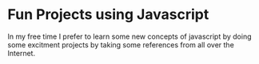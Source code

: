# Fun Projects using Javascript
 In my free time I prefer to learn some new concepts of javascript by doing some excitment projects by taking some references from all over the Internet. 
